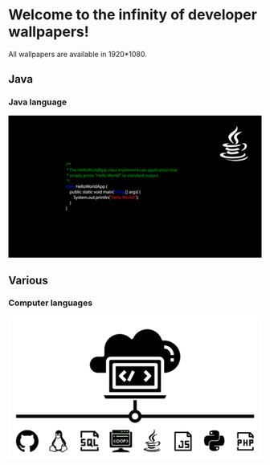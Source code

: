 # Welcome to the infinity of developer wallpapers!

All wallpapers are available in 1920*1080.

## Java 
### Java language
![Java wallpaper](https://github.com/grofattila/developer-wallpaper/blob/master/java/java_simple_hello_world.png?raw=true)


## Various
### Computer languages
![Computer languages](https://github.com/grofattila/developer-wallpaper/blob/master/various/computer-brain-languages.png?raw=true)
